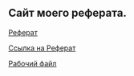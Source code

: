 ## Сайт моего реферата.
 [Реферат](referat.md/)
 
 [Cсылка на Реферат](referat_Tikhomirov.docx)
 
 [Рабочий файл](https://github.com/Tikhomirov-AS/my-report)
